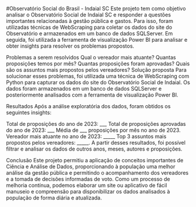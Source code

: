 #Observatório Social do Brasil - Indaial SC
Este projeto tem como objetivo analisar o Observatório Social de Indaial SC e responder a questões importantes relacionadas à gestão pública e gastos. Para isso, foram utilizadas técnicas de WebScraping para coletar os dados do site do Observatório e armazenados em um banco de dados SQLServer. Em seguida, foi utilizada a ferramenta de visualização Power BI para analisar e obter insights para resolver os problemas propostos.

Problemas a serem resolvidos
Qual o vereador mais atuante?
Quantas proposições temos por mês?
Quantas proposições foram aprovadas?
Quais são os assuntos mais propostos pelos vereadores?
Solução proposta
Para solucionar esses problemas, foi utilizada uma técnica de WebScraping com Python para capturar os dados do site do Observatório Social de Indaial. Os dados foram armazenados em um banco de dados SQLServer e posteriormente analisados com a ferramenta de visualização Power BI.

Resultados
Após a análise exploratória dos dados, foram obtidos os seguintes insights:

Total de proposições do ano de 2023: ___
Total de proposições aprovadas do ano de 2023: ___
Média de ___ proposições por mês no ano de 2023.
Vereador mais atuante no ano de 2023: _____
Top 3 assuntos mais propostos pelos vereadores: _____.
A partir desses resultados, foi possível filtrar e analisar os dados de outros anos, meses, autores e proposições.

Conclusão
Este projeto permitiu a aplicação de conceitos importantes de Ciência e Análise de Dados, proporcionando à população uma melhor análise da gestão pública e permitindo o acompanhamento dos vereadores e a tomada de decisões informadas de voto. Como um processo de melhoria contínua, podemos elaborar um site ou aplicativo de fácil manuseio e compreensão para disponibilizar os dados analisados à população de forma diária e atualizada.
